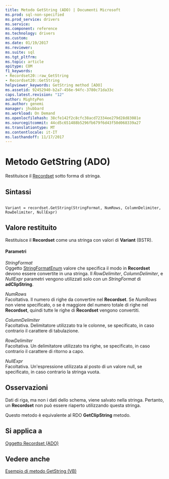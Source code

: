 ```yaml
---
title: Metodo GetString (ADO) | Documenti Microsoft
ms.prod: sql-non-specified
ms.prod_service: drivers
ms.service: 
ms.component: reference
ms.technology: drivers
ms.custom: 
ms.date: 01/19/2017
ms.reviewer: 
ms.suite: sql
ms.tgt_pltfrm: 
ms.topic: article
apitype: COM
f1_keywords:
- Recordset20::raw_GetString
- Recordset20::GetString
helpviewer_keywords: GetString method [ADO]
ms.assetid: 92452940-b2a7-456e-94fc-3780c71da33c
caps.latest.revision: "12"
author: MightyPen
ms.author: genemi
manager: jhubbard
ms.workload: On Demand
ms.openlocfilehash: 38cfe142f2c8cfc38acd72334ee279d28d83081e
ms.sourcegitcommit: 44cd5c651488b5296fb679f6d43f50d068339a27
ms.translationtype: MT
ms.contentlocale: it-IT
ms.lasthandoff: 11/17/2017
---
```

# <a name="getstring-method-ado"></a>Metodo GetString (ADO)
Restituisce il [Recordset](../../../ado/reference/ado-api/recordset-object-ado.md) sotto forma di stringa.  
  
## <a name="syntax"></a>Sintassi  
  
```  
  
Variant = recordset.GetString(StringFormat, NumRows, ColumnDelimiter, RowDelimiter, NullExpr)  
```  
  
## <a name="return-value"></a>Valore restituito  
 Restituisce il **Recordset** come una stringa con valori di **Variant** (BSTR).  
  
#### <a name="parameters"></a>Parametri  
 *StringFormat*  
 Oggetto [StringFormatEnum](../../../ado/reference/ado-api/stringformatenum.md) valore che specifica il modo in **Recordset** devono essere convertite in una stringa. Il *RowDelimiter*, *ColumnDelimiter*, e *NullExpr* parametri vengono utilizzati solo con un *StringFormat* di  **adClipString**.  
  
 *NumRows*  
 Facoltativa. Il numero di righe da convertire nel **Recordset**. Se *NumRows* non viene specificato, o se è maggiore del numero totale di righe nel **Recordset**, quindi tutte le righe di **Recordset** vengono convertiti.  
  
 *ColumnDelimiter*  
 Facoltativa. Delimitatore utilizzato tra le colonne, se specificato, in caso contrario il carattere di tabulazione.  
  
 *RowDelimiter*  
 Facoltativa. Un delimitatore utilizzato tra righe, se specificato, in caso contrario il carattere di ritorno a capo.  
  
 *NullExpr*  
 Facoltativa. Un'espressione utilizzata al posto di un valore null, se specificato, in caso contrario la stringa vuota.  
  
## <a name="remarks"></a>Osservazioni  
 Dati di riga, ma non i dati dello schema, viene salvato nella stringa. Pertanto, un **Recordset** non può essere riaperto utilizzando questa stringa.  
  
 Questo metodo è equivalente al RDO **GetClipString** metodo.  
  
## <a name="applies-to"></a>Si applica a  
 [Oggetto Recordset (ADO)](../../../ado/reference/ado-api/recordset-object-ado.md)  
  
## <a name="see-also"></a>Vedere anche  
 [Esempio di metodo GetString (VB)](../../../ado/reference/ado-api/getstring-method-example-vb.md)
